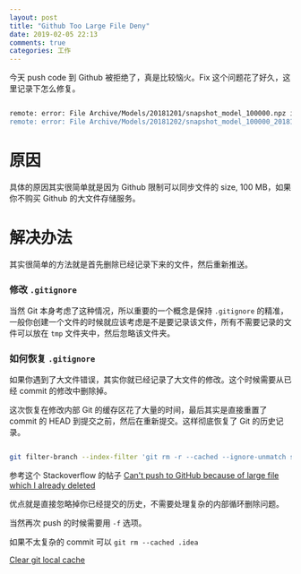 ```yaml
---
layout: post
title: "Github Too Large File Deny"
date: 2019-02-05 22:13
comments: true
categories: 工作
---
```


今天 push code 到 Github 被拒绝了，真是比较恼火。Fix 这个问题花了好久，这里记录下怎么修复。

```Bash

remote: error: File Archive/Models/20181201/snapshot_model_100000.npz is 484.52 MB; this exceeds GitHub's file size limit of 100.00 MB
remote: error: File Archive/Models/20181202/snapshot_model_100000_20181202.npz is 484.48 MB; this exceeds GitHub's file size limit of 100.00 MB


```

<!--more-->

# 原因

具体的原因其实很简单就是因为 Github 限制可以同步文件的 size, 100 MB，如果你不购买 Github 的大文件存储服务。

# 解决办法

其实很简单的方法就是首先删除已经记录下来的文件，然后重新推送。

### 修改 `.gitignore`

当然 Git 本身考虑了这种情况，所以重要的一个概念是保持 `.gitignore` 的精准，一般你创建一个文件的时候就应该考虑是不是要记录该文件，所有不需要记录的文件可以放在 `tmp` 文件夹中，然后忽略该文件夹。


### 如何恢复 `.gitignore`

如果你遇到了大文件错误，其实你就已经记录了大文件的修改。这个时候需要从已经 commit 的修改中删除掉。

这次恢复在修改内部 Git 的缓存区花了大量的时间，最后其实是直接重置了 commit 的 HEAD 到提交之前，然后在重新提交。这样彻底恢复了 Git 的历史记录。

```bash

git filter-branch --index-filter 'git rm -r --cached --ignore-unmatch stage2' HEAD

```

参考这个 Stackoverflow 的帖子 [Can't push to GitHub because of large file which I already deleted](https://stackoverflow.com/questions/19573031/cant-push-to-github-because-of-large-file-which-i-already-deleted)

优点就是直接忽略掉你已经提交的历史，不需要处理复杂的内部循环删除问题。

当然再次 push 的时候需要用 `-f` 选项。

如果不太复杂的 commit 可以 `git rm --cached .idea`

[Clear git local cache](https://stackoverflow.com/questions/41863484/clear-git-local-cache)
